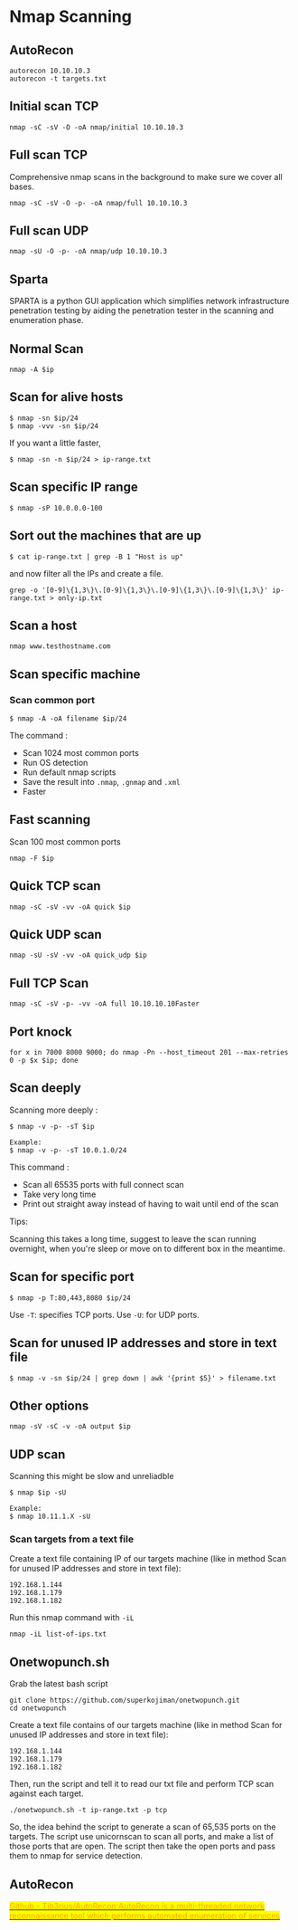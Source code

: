 # Nmap Scanning

## AutoRecon

```
autorecon 10.10.10.3
autorecon -t targets.txt
```

## Initial scan TCP

```
nmap -sC -sV -O -oA nmap/initial 10.10.10.3
```

## Full scan TCP&#x20;

Comprehensive nmap scans in the background to make sure we cover all bases.

```
nmap -sC -sV -O -p- -oA nmap/full 10.10.10.3
```

## Full scan UDP

```
nmap -sU -O -p- -oA nmap/udp 10.10.10.3
```

## Sparta

SPARTA is a python GUI application which simplifies network infrastructure penetration testing by aiding the penetration tester in the scanning and enumeration phase.

## Normal Scan

```
nmap -A $ip
```

## Scan for alive hosts

```
$ nmap -sn $ip/24
$ nmap -vvv -sn $ip/24
```

If you want a little faster,

```
$ nmap -sn -n $ip/24 > ip-range.txt
```

## Scan specific IP range

```
$ nmap -sP 10.0.0.0-100
```

## Sort out the machines that are up&#x20;

```
$ cat ip-range.txt | grep -B 1 "Host is up"
```

and now filter all the IPs and create a file.

```
grep -o '[0-9]\{1,3\}\.[0-9]\{1,3\}\.[0-9]\{1,3\}\.[0-9]\{1,3\}' ip-range.txt > only-ip.txt
```

## Scan a host

```
nmap www.testhostname.com
```

## Scan specific machine&#x20;

### Scan common port

```
$ nmap -A -oA filename $ip/24
```

The command :&#x20;

* Scan 1024 most common ports
* Run OS detection
* Run default nmap scripts
* Save the result into `.nmap`, `.gnmap` and `.xml`
* Faster

## Fast scanning

Scan 100 most common ports&#x20;

```
nmap -F $ip
```

## Quick TCP scan

```
nmap -sC -sV -vv -oA quick $ip
```

## Quick UDP scan

```
nmap -sU -sV -vv -oA quick_udp $ip
```

## Full TCP Scan

```
nmap -sC -sV -p- -vv -oA full 10.10.10.10Faster
```

## Port knock

```
for x in 7000 8000 9000; do nmap -Pn --host_timeout 201 --max-retries 0 -p $x $ip; done
```

## Scan deeply

Scanning more deeply :&#x20;

```
$ nmap -v -p- -sT $ip

Example:
$ nmap -v -p- -sT 10.0.1.0/24
```

This command :&#x20;

* Scan all 65535 ports with full connect scan
* Take very long time
* Print out straight away instead of having to wait until end of the scan

Tips:

Scanning this takes a long time, suggest to leave the scan running overnight, when you're sleep or move on to different box in the meantime.

## Scan for specific port

```
$ nmap -p T:80,443,8080 $ip/24
```

Use `-T`: specifies TCP ports. Use `-U`: for UDP ports.

## Scan for unused IP addresses and store in text file

```
$ nmap -v -sn $ip/24 | grep down | awk '{print $5}' > filename.txt
```

## Other options

```
nmap -sV -sC -v -oA output $ip
```

## UDP scan

Scanning this might be slow and unreliadble

```
$ nmap $ip -sU

Example:
$ nmap 10.11.1.X -sU
```

### Scan targets from a text file

Create a text file containing IP of our targets machine (like in method Scan for unused IP addresses and store in text file):

```
192.168.1.144
192.168.1.179
192.168.1.182
```

Run this nmap command with `-iL`

```
nmap -iL list-of-ips.txt
```

## Onetwopunch.sh

Grab the latest bash script

```
git clone https://github.com/superkojiman/onetwopunch.git
cd onetwopunch
```

Create a text file contains of our targets machine (like in method Scan for unused IP addresses and store in text file):

```
192.168.1.144
192.168.1.179
192.168.1.182
```

Then, run the script and tell it to read our txt file and perform TCP scan against each target.

```
./onetwopunch.sh -t ip-range.txt -p tcp
```

So, the idea behind the script to generate a scan of 65,535 ports on the targets. The script use unicornscan to scan all ports, and make a list of those ports that are open. The script then take the open ports and pass them to nmap for service detection.

## AutoRecon

[<mark style="color:orange;">Github - Tib3rius/AutoRecon:AutoRecon is a multi-threaded network reconnaissance tool which performs automated enumeration of services</mark>](https://github.com/Tib3rius/AutoRecon)
